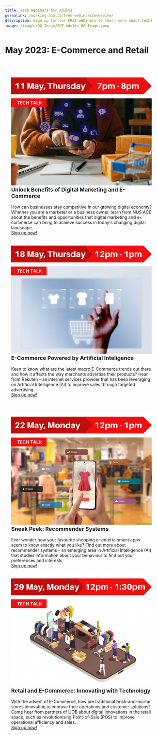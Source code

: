 ```yaml
---
title: Tech Webinars for Adults
permalink: /working-adults/free-webinars/overview/
description: Sign up for our FREE webinars to learn more about tech!
image: /images/OG Image/SNT Adults OG Image.jpeg
---
```

# May 2023: E-Commerce and Retail 

<div class="row" style="padding: 20px 0px 10px 0px;">

<div class="col" style="padding: 20px 20px 0px 20px;"><img src="/images/May%202023/wa_11%20may.png" alt="Unlock Benefits of Digital Marketing and E-Commerce"><br>
<div class="header" style="font-size:18px"><b>Unlock Benefits of Digital Marketing and E-Commerce</b></div><br>How can businesses stay competitive in our growing digital economy? Whether you are a marketer or a business owner, learn from NUS ACE about the benefits and opportunities that digital marketing and e-commerce can bring to achieve success in today's changing digital landscape. <a href="https://go.gov.sg/wa-sgecommerce-may23" target="_blank"><br>Sign up now!</a>
</div>

<div class="col" style="padding: 20px 20px 0px 20px;"><img src="/images/May%202023/wa_18%20may.png" alt="E-Commerce Powered by Artificial Inteligence"><br>
<div class="header" style="font-size:18px"><b>E-Commerce Powered by Artificial Inteligence</b></div><br>Keen to know what are the latest macro E-Commerce trends out there and how it affects the way merchants advertise their products? Hear from Rakuten - an internet services provider that has been leveraging on Artificial Intelligence (AI) to improve sales through targeted advertising. <a href="https://go.gov.sg/wa-ecommerce-may23" target="_blank"><br>Sign up now!</a>
</div>

</div>

<div class="row" style="padding: 20px 0px 10px 0px;">

<div class="col" style="padding: 20px 20px 0px 20px;"><img src="/images/May%202023/wa_22%20may.png" alt="Sneak Peek: Recommender Systems"><br>
<div class="header" style="font-size:18px"><b>Sneak Peek: Recommender Systems</b></div><br>Ever wonder how your favourite shopping or entertainment apps seem to know exactly what you like? Find out more about recommender systems - an emerging area in Artificial Intelligence (AI) that studies information about your behaviour to find out your preferences and interests. <a href="https://go.gov.sg/wa-recommender-may23" target="_blank"><br>Sign up now!</a>
</div>

<div class="col" style="padding: 20px 20px 0px 20px;"><img src="/images/May%202023/wa_29%20may.png" alt="Retail and E-Commerce: Innovating with Technology"><br>
<div class="header" style="font-size:18px"><b>Retail and E-Commerce: Innovating with Technology</b></div><br>With the advent of E-Commerce, how are traditional brick-and-mortar stores innovating to improve their operations and customer solutions? Come hear from partners of UOB about digital innovations in the retail space, such as revolutionising Point-of-Sale (POS) to improve operational efficiency and sales. <a href="https://go.gov.sg/wa-uob-may23" target="_blank"><br>Sign up now!</a>
</div>
	
</div>